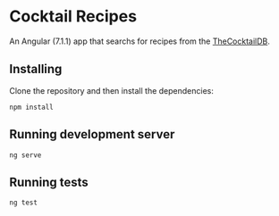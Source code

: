 # Cocktail Recipes

An Angular (7.1.1) app that searchs for recipes from the [TheCocktailDB](https://www.thecocktaildb.com/).

## Installing

Clone the repository and then install the dependencies:

```[bash]
npm install
```

## Running development server

```[bash]
ng serve
```

## Running tests

```[bash]
ng test
```
